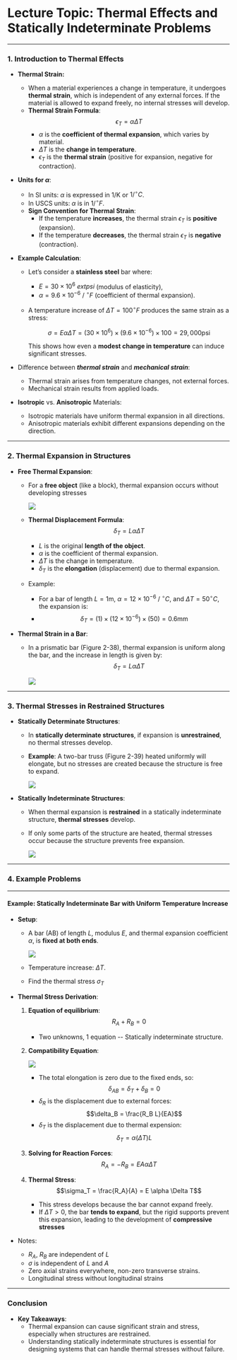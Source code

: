 
# Lecture Topic: Thermal Effects and Statically Indeterminate Problems

---

### 1. Introduction to Thermal Effects

- **Thermal Strain:**
  - When a material experiences a change in temperature, it undergoes **thermal strain**, which is independent of any external forces. If the material is allowed to expand freely, no internal stresses will develop.
  - **Thermal Strain Formula**:
    $$\epsilon_T = \alpha \Delta T$$
    - $\alpha$ is the **coefficient of thermal expansion**, which varies by material.
    - $\Delta T$ is the **change in temperature**.
    - $\epsilon_T$ is the **thermal strain** (positive for expansion, negative for contraction).

- **Units for $\alpha$**:
  - In SI units: $\alpha$ is expressed in $1/\text{K}$ or $1/^\circ C$.
  - In USCS units: $\alpha$ is in $1/^\circ F$.
  - **Sign Convention for Thermal Strain**: 
    - If the temperature **increases**, the thermal strain $\epsilon_T$ is **positive** (expansion).
    - If the temperature **decreases**, the thermal strain $\epsilon_T$ is **negative** (contraction).

- **Example Calculation**: 
  - Let’s consider a **stainless steel** bar where:
    - $E = 30 \times 10^6 \ 	ext{psi}$ (modulus of elasticity),
    - $\alpha = 9.6 \times 10^{-6} \ /\ ^\circ F$ (coefficient of thermal expansion).
  - A temperature increase of $\Delta T = 100^\circ F$ produces the same strain as a stress:

    $$\sigma = E \alpha \Delta T = (30 \times 10^6) \times (9.6 \times 10^{-6}) \times 100 = 29,000 
 \text{psi}$$
    
    This shows how even a **modest change in temperature** can induce significant stresses.

- Difference between ***thermal strain*** and ***mechanical strain***:
  - Thermal strain arises from temperature changes, not external forces.
  - Mechanical strain results from applied loads.

- **Isotropic** vs. **Anisotropic** Materials:
  - Isotropic materials have uniform thermal expansion in all directions.
  - Anisotropic materials exhibit different expansions depending on the direction.

---

### 2. Thermal Expansion in Structures

- **Free Thermal Expansion**: 
  - For a **free object** (like a block), thermal expansion occurs without developing stresses

    ![](/Figures/2024-09-13-01-09-31.png)
  
  
  - **Thermal Displacement Formula**:
    $$\delta_T = L \alpha \Delta T$$
    - $L$ is the original **length of the object**.
    - $\alpha$ is the coefficient of thermal expansion.
    - $\Delta T$ is the change in temperature.
    - $\delta_T$ is the **elongation** (displacement) due to thermal expansion.

  - Example:
    - For a bar of length $L = 1 \text{m}$, $\alpha = 12 \times 10^{-6} \ /\ ^\circ C$, and $\Delta T = 50^\circ C$, the expansion is:
    - 
      $$\delta_T = (1) \times (12 \times 10^{-6}) \times (50) = 0.6 \text{mm}$$

- **Thermal Strain in a Bar**:
  - In a prismatic bar (Figure 2-38), thermal expansion is uniform along the bar, and the increase in length is given by:
    $$\delta_T = L \alpha \Delta T$$

    ![](/Figures/2024-09-13-01-12-54.png)

---

### 3. Thermal Stresses in Restrained Structures

- **Statically Determinate Structures**:
  - In **statically determinate structures**, if expansion is **unrestrained**, no thermal stresses develop.
  - **Example**: A two-bar truss (Figure 2-39) heated uniformly will elongate, but no stresses are created because the structure is free to expand.

    ![](/Figures/2024-09-13-01-12-02.png)

- **Statically Indeterminate Structures**:
  - When thermal expansion is **restrained** in a statically indeterminate structure, **thermal stresses** develop.
  - If only some parts of the structure are heated, thermal stresses occur because the structure prevents free expansion.

    ![](/Figures/2024-09-13-01-14-23.png)

---

### 4. Example Problems

---

#### Example: Statically Indeterminate Bar with Uniform Temperature Increase

- **Setup**:
  - A bar (AB) of length $L$, modulus $E$, and thermal expansion coefficient $\alpha$, is **fixed at both ends**.

    ![](/Figures/2024-09-13-01-35-03.png)

  - Temperature increase: $\Delta T$.
  - Find the thermal stress $\sigma_T$

- **Thermal Stress Derivation**:
  1. **Equation of equilibrium**:
      $$R_A + R_B = 0$$
      - Two unknowns, 1 equation -- Statically indeterminate structure.

  2. **Compatibility Equation**: 

      ![](/Figures/2024-09-13-01-35-38.png)

     - The total elongation is zero due to the fixed ends, so:
       $$\delta_{AB} = \delta_T + \delta_B = 0$$
     - $\delta_R$ is the displacement due to external forces:
       $$\delta_B = \frac{R_B L}{EA}$$
     - $\delta_T$ is the displacement due to thermal expension:
       $$\delta_T = \alpha (\Delta T) L$$
  
  3. **Solving for Reaction Forces**:
     $$R_A = - R_B = E A \alpha \Delta T$$

  4. **Thermal Stress**:
     $$\sigma_T = \frac{R_A}{A} = E \alpha \Delta T$$
     - This stress develops because the bar cannot expand freely.
     - If $\Delta T>0$, the bar **tends to expand**, but the rigid supports prevent this expansion, leading to the development of **compressive stresses**

- Notes:
  - $R_A$, $R_B$ are independent of $L$
  - $\sigma$ is independent of $L$ and $A$
  - Zero axial strains everywhere, non-zero transverse strains.
  - Longitudinal stress without longitudinal strains

---

### Conclusion
- **Key Takeaways**:
  - Thermal expansion can cause significant strain and stress, especially when structures are restrained.
  - Understanding statically indeterminate structures is essential for designing systems that can handle thermal stresses without failure.
